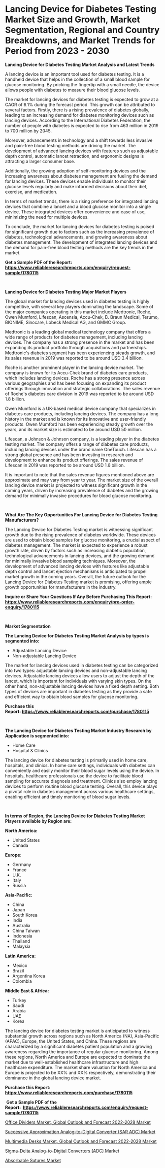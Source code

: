 <p><h1>Lancing Device for Diabetes Testing Market Size and Growth, Market Segmentation, Regional and Country Breakdowns, and Market Trends for Period from 2023 -  2030</h1></p><p><strong>Lancing Device for Diabetes Testing Market Analysis and Latest Trends</strong></p>
<p><p>A lancing device is an important tool used for diabetes testing. It is a handheld device that helps in the collection of a small blood sample for glucose monitoring. By pricking the fingertip with a small needle, the device allows people with diabetes to measure their blood glucose levels.</p><p>The market for lancing devices for diabetes testing is expected to grow at a CAGR of 9.1% during the forecast period. This growth can be attributed to several factors. Firstly, there is a rising prevalence of diabetes globally, leading to an increasing demand for diabetes monitoring devices such as lancing devices. According to the International Diabetes Federation, the number of people with diabetes is expected to rise from 463 million in 2019 to 700 million by 2045.</p><p>Moreover, advancements in technology and a shift towards less invasive and pain-free blood testing methods are driving the market. The development of advanced lancing devices with features such as adjustable depth control, automatic lancet retraction, and ergonomic designs is attracting a larger consumer base.</p><p>Additionally, the growing adoption of self-monitoring devices and the increasing awareness about diabetes management are fueling the demand for lancing devices. These devices enable individuals to monitor their glucose levels regularly and make informed decisions about their diet, exercise, and medication.</p><p>In terms of market trends, there is a rising preference for integrated lancing devices that combine a lancet and a blood glucose monitor into a single device. These integrated devices offer convenience and ease of use, minimizing the need for multiple devices.</p><p>To conclude, the market for lancing devices for diabetes testing is poised for significant growth due to factors such as the increasing prevalence of diabetes, technological advancements, and growing awareness about diabetes management. The development of integrated lancing devices and the demand for pain-free blood testing methods are the key trends in the market.</p></p>
<p><strong>Get a Sample PDF of the Report:&nbsp; <a href="https://www.reliableresearchreports.com/enquiry/request-sample/1780115">https://www.reliableresearchreports.com/enquiry/request-sample/1780115</a></strong></p>
<p>&nbsp;</p>
<p><strong>Lancing Device for Diabetes Testing Major Market Players</strong></p>
<p><p>The global market for lancing devices used in diabetes testing is highly competitive, with several key players dominating the landscape. Some of the major companies operating in this market include Medtronic, Roche, Owen Mumford, Lifescan, Ascensia, Accu-Chek, B. Braun Medical, Terumo, BIONIME, Sinocare, Lobeck Medical AG, and GMMC Group. </p><p>Medtronic is a leading global medical technology company that offers a wide range of products for diabetes management, including lancing devices. The company has a strong presence in the market and has been expanding its product portfolio through acquisitions and partnerships. Medtronic's diabetes segment has been experiencing steady growth, and its sales revenue in 2019 was reported to be around USD 3.4 billion.</p><p>Roche is another prominent player in the lancing device market. The company is known for its Accu-Chek brand of diabetes care products, which includes lancing devices. Roche has a strong presence across various geographies and has been focusing on expanding its product offerings through innovation and strategic collaborations. The sales revenue of Roche's diabetes care division in 2019 was reported to be around USD 1.8 billion.</p><p>Owen Mumford is a UK-based medical device company that specializes in diabetes care products, including lancing devices. The company has a long history in the market and is known for its innovative and user-friendly products. Owen Mumford has been experiencing steady growth over the years, and its market size is estimated to be around USD 50 million.</p><p>Lifescan, a Johnson & Johnson company, is a leading player in the diabetes testing market. The company offers a range of diabetes care products, including lancing devices under the brand name OneTouch. Lifescan has a strong global presence and has been investing in research and development to enhance its product offerings. The sales revenue of Lifescan in 2019 was reported to be around USD 1.6 billion.</p><p>It is important to note that the sales revenue figures mentioned above are approximate and may vary from year to year. The market size of the overall lancing device market is projected to witness significant growth in the coming years, driven by increasing prevalence of diabetes and the growing demand for minimally invasive procedures for blood glucose monitoring.</p></p>
<p>&nbsp;</p>
<p><strong>What Are The Key Opportunities For Lancing Device for Diabetes Testing Manufacturers?</strong></p>
<p><p>The Lancing Device for Diabetes Testing market is witnessing significant growth due to the rising prevalence of diabetes worldwide. These devices are used to obtain blood samples for glucose monitoring, a crucial aspect of diabetes management. The market is expected to experience a robust growth rate, driven by factors such as increasing diabetic population, technological advancements in lancing devices, and the growing demand for minimally invasive blood sampling techniques. Moreover, the development of advanced lancing devices with features like adjustable depth control and lancet ejection mechanisms is anticipated to propel market growth in the coming years. Overall, the future outlook for the Lancing Device for Diabetes Testing market is promising, offering ample growth opportunities for manufacturers in the industry.</p></p>
<p><strong>Inquire or Share Your Questions If Any Before Purchasing This Report: <a href="https://www.reliableresearchreports.com/enquiry/pre-order-enquiry/1780115">https://www.reliableresearchreports.com/enquiry/pre-order-enquiry/1780115</a></strong></p>
<p>&nbsp;</p>
<p><strong>Market Segmentation</strong></p>
<p><strong>The Lancing Device for Diabetes Testing Market Analysis by types is segmented into:</strong></p>
<p><ul><li>Adjustable Lancing Device</li><li>Non-adjustable Lancing Device</li></ul></p>
<p><p>The market for lancing devices used in diabetes testing can be categorized into two types: adjustable lancing devices and non-adjustable lancing devices. Adjustable lancing devices allow users to adjust the depth of the lancet, which is important for individuals with varying skin types. On the other hand, non-adjustable lancing devices have a fixed depth setting. Both types of devices are important in diabetes testing as they provide a safe and efficient way to obtain blood samples for glucose monitoring.</p></p>
<p><strong>Purchase this Report:&nbsp;<a href="https://www.reliableresearchreports.com/purchase/1780115">https://www.reliableresearchreports.com/purchase/1780115</a></strong></p>
<p>&nbsp;</p>
<p><strong>The Lancing Device for Diabetes Testing Market Industry Research by Application is segmented into:</strong></p>
<p><ul><li>Home Care</li><li>Hospital & Clinics</li></ul></p>
<p><p>The lancing device for diabetes testing is primarily used in home care, hospitals, and clinics. In home care settings, individuals with diabetes can conveniently and easily monitor their blood sugar levels using the device. In hospitals, healthcare professionals use the device to facilitate blood sampling for accurate diagnosis and treatment. Clinics also employ lancing devices to perform routine blood glucose testing. Overall, this device plays a pivotal role in diabetes management across various healthcare settings, enabling efficient and timely monitoring of blood sugar levels.</p></p>
<p>&nbsp;</p>
<p><strong>In terms of Region, the Lancing Device for Diabetes Testing Market Players available by Region are:</strong></p>
<p>
    <p> <strong> North America: </strong>
        <ul>
            <li>United States</li>
            <li>Canada</li>
        </ul>
        </p> 
    <p> <strong> Europe: </strong>
        <ul>
            <li>Germany</li>
            <li>France</li>
            <li>U.K.</li>
            <li>Italy</li>
            <li>Russia</li>
        </ul>
        </p> 
    <p> <strong> Asia-Pacific: </strong>
        <ul>
            <li>China</li>
            <li>Japan</li>
            <li>South Korea</li>
            <li>India</li>
            <li>Australia</li>
            <li>China Taiwan</li>
            <li>Indonesia</li>
            <li>Thailand</li>
            <li>Malaysia</li>
        </ul>
        </p> 
    <p> <strong> Latin America: </strong>
        <ul>
            <li>Mexico</li>
            <li>Brazil</li>
            <li>Argentina Korea</li>
            <li>Colombia</li>
        </ul>
        </p> 
    <p> <strong> Middle East & Africa: </strong>
        <ul>
            <li>Turkey</li>
            <li>Saudi</li>
            <li>Arabia</li>
            <li>UAE</li>
            <li>Korea</li>
        </ul>
    </p>
    </p>
<p><p>The lancing device for diabetes testing market is anticipated to witness substantial growth across regions such as North America (NA), Asia-Pacific (APAC), Europe, the United States, and China. These regions are characterized by a significant diabetes patient population and a growing awareness regarding the importance of regular glucose monitoring. Among these regions, North America and Europe are expected to dominate the market due to well-established healthcare infrastructure and high healthcare expenditure. The market share valuation for North America and Europe is projected to be XX% and XX% respectively, demonstrating their dominance in the global lancing device market.</p></p>
<p><strong>Purchase this Report: <a href="https://www.reliableresearchreports.com/purchase/1780115">https://www.reliableresearchreports.com/purchase/1780115</a></strong></p>
<p>&nbsp;<strong>Get a Sample PDF of the Report:&nbsp;&nbsp;<a href="https://www.reliableresearchreports.com/enquiry/request-sample/1780115">https://www.reliableresearchreports.com/enquiry/request-sample/1780115</a></strong></p>
<p><strong></strong></p>
<p><p><a href="https://medium.com/@karinaokon2662/decoding-office-dividers-market-global-outlook-and-forecast-2022-2028-market-metrics-market-b2149af53a7f">Office Dividers Market, Global Outlook and Forecast 2022-2028 Market</a></p><p><a href="https://github.com/dringals/Market-Research-Report-List-1/blob/main/successive-approximation-analog-to-digital-converter-sar-adc-market.md">Successive Approximation Analog-to-Digital Converter (SAR ADC) Market</a></p><p><a href="https://medium.com/@kavonhansen3626/multimedia-desks-market-global-outlook-and-forecast-2022-2028-market-competitive-analysis-market-fa5c9fed4b27">Multimedia Desks Market, Global Outlook and Forecast 2022-2028 Market</a></p><p><a href="https://github.com/Paul14Anderson63/Market-Research-Report-List-1/blob/main/sigma-delta-analog-to-digital-converters-adc-market.md">Sigma-Delta Analog-to-Digital Converters (ADC) Market</a></p><p><a href="https://www.linkedin.com/pulse/absorbable-sutures-market-challenges-opportunities-growth-jeyae/">Absorbable Sutures Market</a></p></p>